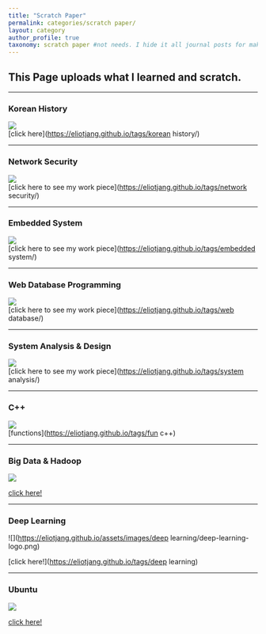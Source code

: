 ```yaml
---
title: "Scratch Paper"
permalink: categories/scratch paper/
layout: category
author_profile: true
taxonomy: scratch paper #not needs. I hide it all journal posts for make _journal folder. So it can't see. I don't know how to do that...
---
```


## __This Page uploads what I learned and scratch.__  

*****  
### Korean History
![](https://eliotjang.github.io/assets/images/korean-history/korean-history-logo.jpeg)  
[click here](https://eliotjang.github.io/tags/korean history/)  

*****  
### Network Security  
![](https://eliotjang.github.io/assets/images/network-security/network-security-logo.jpeg)  
[click here to see my work piece](https://eliotjang.github.io/tags/network security/)

*****  
### Embedded System  
![](https://eliotjang.github.io/assets/images/embedded-system/embedded-system-logo.jpeg)  
[click here to see my work piece](https://eliotjang.github.io/tags/embedded system/)  

*****
### Web Database Programming
![](https://eliotjang.github.io/assets/images/web-database/web-database-logo.png)  
[click here to see my work piece](https://eliotjang.github.io/tags/web database/)  

*****  
### System Analysis & Design
![](https://eliotjang.github.io/assets/images/system-analysis/system-analysis-logo.jpeg)  
[click here to see my work piece](https://eliotjang.github.io/tags/system analysis/)  

*****

### C++  
![](https://eliotjang.github.io/assets/images/c++/c++-logo.png)  
[functions](https://eliotjang.github.io/tags/fun c++)  

*****

### Big Data & Hadoop

![](https://eliotjang.github.io/assets/images/hadoop/hadoop-logo.png)  

[click here!](https://eliotjang.github.io/tags/hadoop)

*****  

### Deep Learning  

![](https://eliotjang.github.io/assets/images/deep learning/deep-learning-logo.png)  

[click here!](https://eliotjang.github.io/tags/deep learning)  

*****  

### Ubuntu  

![](https://eliotjang.github.io/assets/images/ubuntu/ubuntu-logo.jpeg)  

[click here!](https://eliotjang.github.io/tags/ubuntu)
